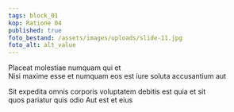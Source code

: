 ```yaml
---
tags: block_01
kop: Ratione 04
published: true
foto_bestand: /assets/images/uploads/slide-11.jpg
foto_alt: alt_value
---  
```


Placeat molestiae numquam qui et <br>Nisi maxime esse et numquam eos est iure soluta accusantium aut

Sit expedita omnis corporis voluptatem debitis est quia et sit <br>quos pariatur quis odio Aut est et eius
